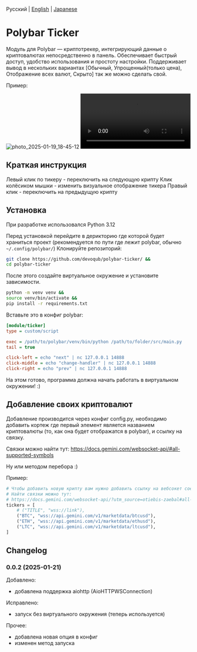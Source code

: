 Русский | [English](https://github.com/devoqub/polybar-ticker/blob/main/README.md) | [Japanese](https://github.com/devoqub/polybar-ticker/blob/main/README%20JP.md)

# Polybar Ticker

Модуль для Polybar — криптотрекер, интегрирующий данные о криптовалютах непосредственно в панель. Обеспечивает быстрый
доступ, удобство использования и простоту настройки.
Поддерживает вывод в нескольких вариантах \[Обычный, Упрощенный(только цена), Отображение всех валют, Скрыто] так же
можно сделать свой.

Пример:

![photo_2025-01-19_18-45-12](https://github.com/user-attachments/assets/059d1725-7c7d-46f7-af14-c85d818bab66)
<video src="https://github.com/user-attachments/assets/7306b5c1-7203-43a7-974c-3bbda063e987"> </video>

## Краткая инструкция

Левый клик по тикеру - переключить на следующую крипту
Клик колёсиком мышки - изменить визуальное отображение тикера
Правый клик - переключить на предыдущую крипту

## Установка

При разработке использовался Python 3.12

Перед установкой перейдите в дерикторию где которой будет храниться проект (рекомендуется по пути где лежит polybar,
обычно `~/.config/polybar/`)
Клонируйте репозиторий:

```bash
git clone https://github.com/devoqub/polybar-ticker/ &&
cd polybar-ticker
```

После этого создайте виртуальное окружение и установите зависимости.

```bash
python -m venv venv && 
source venv/bin/activate && 
pip install -r requirements.txt
```

Вставьте это в конфиг polybar:

```ini
[module/ticker]
type = custom/script

exec = /path/to/polybar/venv/bin/python /path/to/folder/src/main.py
tail = true

click-left = echo "next" | nc 127.0.0.1 14888
click-middle = echo "change-handler" | nc 127.0.0.1 14888
click-right = echo "prev" | nc 127.0.0.1 14888
```

На этом готово, программа должна начать работать в виртуальном окружении! :)

## Добавление своих криптовалют

Добавление производится через конфиг config.py, необходимо добавить кортеж где первый элемент является названием
криптовалюты (то, как она будет отображатся в polybar), и ссылку на связку.

Связки можно найти тут: https://docs.gemini.com/websocket-api/#all-supported-symbols

Ну или методом перебора :)

Пример:

```python
# Чтобы добавить новую крипту вам нужно добавить ссылку на вебсокет соединение с сайта ниже
# Найти связки можно тут:
# https://docs.gemini.com/websocket-api/?utm_source=otiebis-zaebal#all-supported-symbols
tickers = [
    # ("TITLE", "wss://link"),
    ("BTC", "wss://api.gemini.com/v1/marketdata/btcusd"),
    ("ETH", "wss://api.gemini.com/v1/marketdata/ethusd"),
    ("LTC", "wss://api.gemini.com/v1/marketdata/ltcusd"),
]
```

## Changelog
### 0.0.2 (2025-01-21)
Добавлено:
- добавлена поддержка aiohttp (AioHTTPWSConnection)

Исправлено:
- запуск без виртуального окружения (теперь используется)

Прочее:
- добавлена новая опция в конфиг 
- изменен метод запуска
